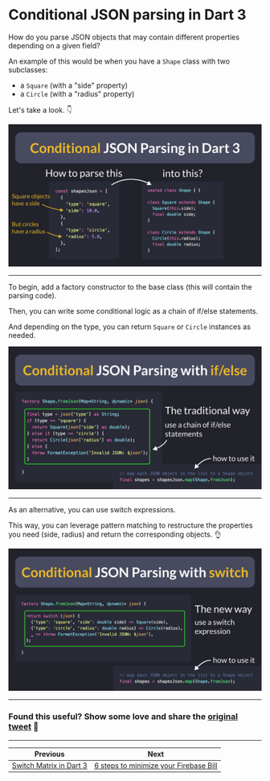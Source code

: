 # Conditional JSON parsing in Dart 3

How do you parse JSON objects that may contain different properties depending on a given field?

An example of this would be when you have a `Shape` class with two subclasses:

- a `Square` (with a "side" property)
- a `Circle` (with a "radius" property)

Let's take a look. 👇

![](113.1.png)

---

To begin, add a factory constructor to the base class (this will contain the parsing code).

Then, you can write some conditional logic as a chain of if/else statements.

And depending on the type, you can return `Square` or `Circle` instances as needed.

![](113.2.png)

---

As an alternative, you can use switch expressions.

This way, you can leverage pattern matching to restructure the properties you need (side, radius) and return the corresponding objects. 👌

![](113.3.png)

---

### Found this useful? Show some love and share the [original tweet](https://twitter.com/biz84/status/1679472787495215106) 🙏

---

| Previous | Next |
| -------- | ---- |
| [Switch Matrix in Dart 3](../0112-switch-matrix/index.md) | [6 steps to minimize your Firebase Bill](../0114-minimize-firebase-bill/index.md) |
